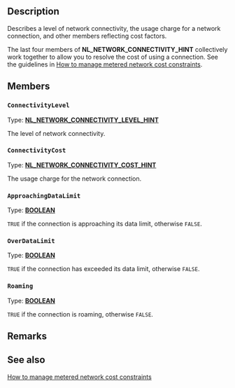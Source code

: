 ## Description

Describes a level of network connectivity, the usage charge for a network connection, and other members reflecting cost factors.

The last four members of **NL_NETWORK_CONNECTIVITY_HINT** collectively work together to allow you to resolve the cost of using a connection. See the guidelines in
[How to manage metered network cost constraints](https://learn.microsoft.com/previous-versions/windows/apps/jj835821(v=win.10)).

## Members

### `ConnectivityLevel`

Type: **[NL_NETWORK_CONNECTIVITY_LEVEL_HINT](https://learn.microsoft.com/windows/win32/api/nldef/ne-nldef-nl_network_connectivity_level_hint)**

The level of network connectivity.

### `ConnectivityCost`

Type: **[NL_NETWORK_CONNECTIVITY_COST_HINT](https://learn.microsoft.com/windows/win32/api/nldef/ne-nldef-nl_network_connectivity_cost_hint)**

The usage charge for the network connection.

### `ApproachingDataLimit`

Type: **[BOOLEAN](https://learn.microsoft.com/windows/win32/winprog/windows-data-types)**

`TRUE` if the connection is approaching its data limit, otherwise `FALSE`.

### `OverDataLimit`

Type: **[BOOLEAN](https://learn.microsoft.com/windows/win32/winprog/windows-data-types)**

`TRUE` if the connection has exceeded its data limit, otherwise `FALSE`.

### `Roaming`

Type: **[BOOLEAN](https://learn.microsoft.com/windows/win32/winprog/windows-data-types)**

`TRUE` if the connection is roaming, otherwise `FALSE`.

## Remarks

## See also

[How to manage metered network cost constraints](https://learn.microsoft.com/previous-versions/windows/apps/jj835821(v=win.10))